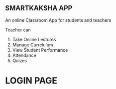 ## SMARTKAKSHA APP

  An online Classroom App for students and teachers
  
  Teacher can
  1) Take Online Lectures
  2) Manage Currciulum
  3) View Student Performance
  4) Attendance
  5) Quizes

# LOGIN PAGE
